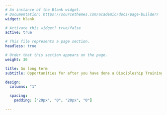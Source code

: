 ```yaml
---
# An instance of the Blank widget.
# Documentation: https://sourcethemes.com/academic/docs/page-builder/
widget: blank

# Activate this widget? true/false
active: true

# This file represents a page section.
headless: true

# Order that this section appears on the page.
weight: 30

title: Go long term
subtitle: Opportunities for after you have done a Discipleship Training school, a core training of YWAM.

design:
  columns: "1"

  spacing:
    padding: ["20px", "0", "20px", "0"]

---
```

